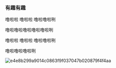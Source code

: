### 有趣有趣
噜啦啦 噜啦啦 噜啦噜啦咧

噜啦噜啦噜啦噜啦噜啦咧

噜啦啦 噜啦啦 噜啦噜啦咧

噜啦噜啦噜啦咧

![e4e8b299a9014c0863f9f037047b020879f4f4aa](https://user-images.githubusercontent.com/34892308/88273164-58b85b00-cd0c-11ea-8449-69e2f9c4caec.jpg)

<!--
**shulthz/shulthz** is a ✨ _special_ ✨ repository because its `README.md` (this file) appears on your GitHub profile.

Here are some ideas to get you started:

- 🔭 I’m currently working on ...
- 🌱 I’m currently learning ...
- 👯 I’m looking to collaborate on ...
- 🤔 I’m looking for help with ...
- 💬 Ask me about ...
- 📫 How to reach me: ...
- 😄 Pronouns: ...
- ⚡ Fun fact: ...
-->
